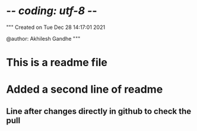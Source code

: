 # -*- coding: utf-8 -*-
"""
Created on Tue Dec 28 14:17:01 2021

@author: Akhilesh Gandhe
"""

# This is a readme file
# Added a second line of readme
## Line after changes directly in github to check the pull
